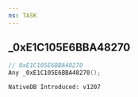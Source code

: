 ```yaml
---
ns: TASK
---
```

## _0xE1C105E6BBA48270

```c
// 0xE1C105E6BBA48270
Any _0xE1C105E6BBA48270();
```

```
NativeDB Introduced: v1207
```

